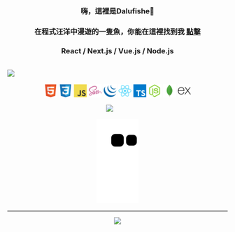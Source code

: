 <h3 align="center">嗨，這裡是Dalufishe👋</h3>

<h3 align="center">在程式汪洋中漫遊的一隻魚，你能在這裡找到我 <a href="http://discordapp.com/users/520869862650937364">點擊</a></h3>

<h3 align="center">React / Next.js / Vue.js / Node.js</h3>
<br>

<!-- banner -->
<img src="https://cdn.discordapp.com/attachments/828482834543935549/1099756413112287323/Janir_the_silhouette_of_a_woman_looking_into_space_through_a_re_c2bae42a-1854-422f-a1bc-466df22d303b.png"/>

<!-- tech stack preview -->

<p align="center">
<img src=https://raw.githubusercontent.com/devicons/devicon/master/icons/html5/html5-original.svg alt=html5 width="30" height="30"/>
<img src=https://raw.githubusercontent.com/devicons/devicon/master/icons/css3/css3-original.svg alt=css3 width="30" height="30"/>
<img src=https://raw.githubusercontent.com/devicons/devicon/master/icons/javascript/javascript-original.svg alt=javascript width="30" height="30"/>
<img src=https://raw.githubusercontent.com/devicons/devicon/master/icons/sass/sass-original.svg alt=sass width="30" height="30"/>
 <img src=https://raw.githubusercontent.com/devicons/devicon/master/icons/jquery/jquery-original.svg alt=sass width="30" height="30"/>
<img src=https://raw.githubusercontent.com/devicons/devicon/master/icons/react/react-original.svg alt=react width="30" height="30"/>
 <img src=https://raw.githubusercontent.com/devicons/devicon/master/icons/typescript/typescript-original.svg alt=react width="30" height="30"/>
<img src=https://raw.githubusercontent.com/devicons/devicon/master/icons/nodejs/nodejs-original.svg alt=nodejs width="30" height="30"/>
<img src=https://raw.githubusercontent.com/devicons/devicon/master/icons/mongodb/mongodb-original.svg alt=mongodb width="30" height="30"/>
<img src=https://raw.githubusercontent.com/devicons/devicon/master/icons/express/express-original.svg alt=express width="30" height="30"/>
</p>

<p align="center">
<img src="https://github-readme-stats.vercel.app/api?username=Dalufishe&theme=radical&hide_border=true&include_all_commits=false&count_private=false"/>
&nbsp;&nbsp;&nbsp;&nbsp;&nbsp;&nbsp;&nbsp;&nbsp;
</p>

<!-- ![HTML5](https://img.shields.io/badge/html5-%23E34F26.svg?style=for-the-badge&logo=html5&logoColor=white) ![CSS3](https://img.shields.io/badge/css3-%231572B6.svg?style=for-the-badge&logo=css3&logoColor=white) ![JavaScript](https://img.shields.io/badge/javascript-%23323330.svg?style=for-the-badge&logo=javascript&logoColor=%23F7DF1E) 
![SASS](https://img.shields.io/badge/SASS-hotpink.svg?style=for-the-badge&logo=SASS&logoColor=white) ![jQuery](https://img.shields.io/badge/jquery-%230769AD.svg?style=for-the-badge&logo=jquery&logoColor=white) ![TypeScript](https://img.shields.io/badge/typescript-%23007ACC.svg?style=for-the-badge&logo=typescript&logoColor=white)
![React](https://img.shields.io/badge/react-%2320232a.svg?style=for-the-badge&logo=react&logoColor=%2361DAFB) ![Redux](https://img.shields.io/badge/redux-%23593d88.svg?style=for-the-badge&logo=redux&logoColor=white) 
![Yarn](https://img.shields.io/badge/yarn-%232C8EBB.svg?style=for-the-badge&logo=yarn&logoColor=white) ![NPM](https://img.shields.io/badge/NPM-%23000000.svg?style=for-the-badge&logo=npm&logoColor=white)
![MUI](https://img.shields.io/badge/MUI-%230081CB.svg?style=for-the-badge&logo=material-ui&logoColor=white) ![Ant-Design](https://img.shields.io/badge/-AntDesign-%230170FE?style=for-the-badge&logo=ant-design&logoColor=white) 
![TailwindCSS](https://img.shields.io/badge/tailwindcss-%2338B2AC.svg?style=for-the-badge&logo=tailwind-css&logoColor=white) ![Webpack](https://img.shields.io/badge/webpack-%238DD6F9.svg?style=for-the-badge&logo=webpack&logoColor=black)
![NodeJS](https://img.shields.io/badge/node.js-6DA55F?style=for-the-badge&logo=node.js&logoColor=white) ![Express.js](https://img.shields.io/badge/express.js-%23404d59.svg?style=for-the-badge&logo=express&logoColor=%2361DAFB)  
![Python](https://img.shields.io/badge/python-3670A0?style=for-the-badge&logo=python&logoColor=ffdd54)
 -->
<!-- ![C](https://img.shields.io/badge/c-%2300599C.svg?style=for-the-badge&logo=c&logoColor=white) ![C++](https://img.shields.io/badge/c++-%2300599C.svg?style=for-the-badge&logo=c%2B%2B&logoColor=white) 
 -->
 <p align="center">
 <img src="https://github.com/Dalufishe/Dalufishe/blob/output/github-contribution-grid-snake.svg"/>
</p>

---
<p align="center">
<img src="https://visitcount.itsvg.in/api?id=Dalufishe&icon=0&color=0"/>
</p>
